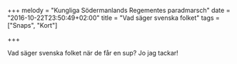 +++
melody = "Kungliga Södermanlands Regementes paradmarsch"
date = "2016-10-22T23:50:49+02:00"
title = "Vad säger svenska folket"
tags = ["Snaps", "Kort"]

+++

Vad säger svenska folket när de får en sup?
Jo jag tackar!
